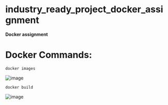 # industry_ready_project_docker_assignment
**Docker assignment**

# Docker Commands:

```
docker images
```
![image](https://user-images.githubusercontent.com/80097898/196386744-ef70a401-219f-4b6d-9fb6-ea1273e3709d.png)

```
docker build
```
![image](https://user-images.githubusercontent.com/80097898/196394819-234ca216-99c3-41ee-b307-52eab2c406be.png)




